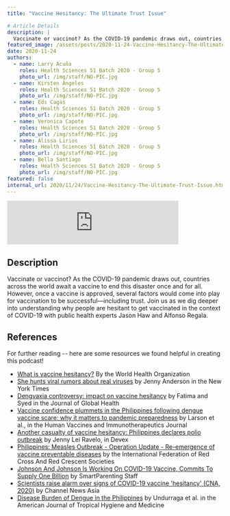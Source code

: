 ```yaml
---
title: "Vaccine Hesitancy: The Ultimate Trust Issue"

# Article Details
description: |
  Vaccinate or vaccinot? As the COVID-19 pandemic draws out, countries across the world await a vaccine to end this disaster once and for all. However, once a vaccine is approved, several factors would come into play for vaccination to be successful––including trust. Join us as we dig deeper into understanding why people are hesitant to get vaccinated in the context of COVID-19 with public health experts Jason Haw and Alfonso Regala.
featured_image: /assets/posts/2020-11-24-Vaccine-Hesitancy-The-Ultimate-Trust-Issue/podcast_cover-group5.jpg
date: 2020-11-24
authors:
  - name: Larry Acuña
    roles: Health Sciences 51 Batch 2020 - Group 5
    photo_url: /img/staff/NO-PIC.jpg
  - name: Kirsten Angeles
    roles: Health Sciences 51 Batch 2020 - Group 5
    photo_url: /img/staff/NO-PIC.jpg
  - name: Eds Cagas
    roles: Health Sciences 51 Batch 2020 - Group 5
    photo_url: /img/staff/NO-PIC.jpg
  - name: Veronica Capote
    roles: Health Sciences 51 Batch 2020 - Group 5
    photo_url: /img/staff/NO-PIC.jpg
  - name: Alissa Lirios
    roles: Health Sciences 51 Batch 2020 - Group 5
    photo_url: /img/staff/NO-PIC.jpg
  - name: Bella Santiago
    roles: Health Sciences 51 Batch 2020 - Group 5
    photo_url: /img/staff/NO-PIC.jpg
featured: false
internal_url: 2020/11/24/Vaccine-Hesitancy-The-Ultimate-Trust-Issue.html
---
```


<iframe src="https://anchor.fm/epitome-hsc51/embed/episodes/Vaccine-Hesitancy-The-Ultimate-Trust-Issue-emslsb/a-a3u7ro0" height="102px" width="400px" frameborder="0" scrolling="no"></iframe>

## Description

Vaccinate or vaccinot? As the COVID-19 pandemic draws out, countries across the world await a vaccine to end this disaster once and for all. However, once a vaccine is approved, several factors would come into play for vaccination to be successful––including trust. Join us as we dig deeper into understanding why people are hesitant to get vaccinated in the context of COVID-19 with public health experts Jason Haw and Alfonso Regala.

## References

For further reading -- here are some resources we found helpful in creating this podcast!
- [What is vaccine hesitancy?](https://www.who.int/immunization/research/forums_and_initiatives/1_RButler_VH_Threat_Child_Health_gvirf16.pdf?ua=1) By the World Health Organization
- [She hunts viral rumors about real viruses](https://www.nytimes.com/2020/10/13/health/coronavirus-vaccine-hesitancy-larson.html) by Jenny Anderson in the New York Times
- [Dengvaxia controversy: impact on vaccine hesitancy](https://www.ncbi.nlm.nih.gov/pmc/articles/PMC6214489/) by Fatima and Syed in the Journal of Global Health
- [Vaccine confidence plummets in the Philippines following dengue vaccine scare: why it matters to pandemic preparedness](https://www.tandfonline.com/doi/epub/10.1080/21645515.2018.1522468?needAccess=true) by Larson et al., in the Human Vaccines and Immunotherapeutics Journal
- [Another casualty of vaccine hesitancy: Philippines declares polio outbreak](https://www.devex.com/news/another-casualty-of-vaccine-hesitancy-philippines-declares-polio-outbreak-95648) by Jenny Lei Ravelo, in Devex
- [Philippines: Measles Outbreak - Operation Update - Re-emergence of vaccine preventable diseases](https://reliefweb.int/report/philippines/philippines-measles-outbreak-operation-update-re-emergence-vaccine-preventable) by the International Federation of Red Cross And Red Crescent Societies
- [Johnson And Johnson Is Working On COVID-19 Vaccine, Commits To Supply One Billion](https://www.smartparenting.com.ph/life/news/covid-19-vaccine-johnson-johnson-a00264-20200401) by SmartParenting Staff
- [Scientists raise alarm over signs of COVID-19 vaccine 'hesitancy' (CNA, 2020)](https://www.channelnewsasia.com/news/world/scientists-raise-alarm-over-signs-of-covid-19-vaccine-hesitancy-13321698) by Channel News Asia
- [Disease Burden of Dengue in the Philippines](https://www.ncbi.nlm.nih.gov/pmc/articles/PMC5392638/#:~:text=Based%20on%20surveillance%20data%20in,million%20population%20without%20age%20and) by Undurraga et al. in the American Journal of Tropical Hygiene and Medicine
